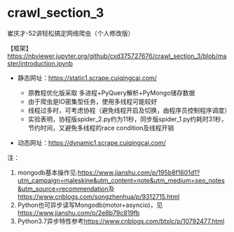 # crawl_section_3
崔庆才-52讲轻松搞定网络爬虫（个人修改版）

【框架】<https://nbviewer.jupyter.org/github/cxd375727676/crawl_section_3/blob/master/introduction.ipynb>

- 静态网址：<https://static1.scrape.cuiqingcai.com/>
  - 原教程优化版采取 多进程+PyQuery解析+PyMongo储存数据
  - 由于爬虫是IO密集型任务，使用多线程可能较好
  - 线程过多时，可考虑协程（避免线程开启及切换，由程序员控制程序调度）
  - 实验表明，协程版spider_2.py约为11秒，同步版spider_1.py约耗时31秒，节约时间，又避免多线程的race condition及线程开销

- 动态网址：<https://dynamic1.scrape.cuiqingcai.com/>



注：
1. mongodb基本操作见:<https://www.jianshu.com/p/195b8f1601d1?utm_campaign=maleskine&utm_content=note&utm_medium=seo_notes&utm_source=recommendation>及<https://www.cnblogs.com/songzhenhua/p/9312715.html>
2. Python也可异步读写Mongodb(motor+asyncio)，见<https://www.jianshu.com/p/2e8b79c819fb>
3. Python3.7异步特性参考<https://www.cnblogs.com/btxlc/p/10792477.html>
